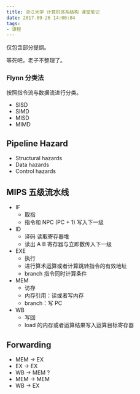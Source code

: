 ```yaml
---
title: 浙江大学 计算机体系结构 课堂笔记
date: 2017-09-26 14:00:04
tags:
- 课程
---
```


仅包含部分提纲。

等死吧，老子不整理了。

<!-- more -->

### Flynn 分类法

按照指令流与数据流进行分类。

- SISD
- SIMD
- MISD
- MIMD

## Pipeline Hazard

- Structural hazards
- Data hazards
- Control hazards

## MIPS 五级流水线

- IF
  - 取指
  - 指令和 NPC (PC + 1) 写入下一级
- ID
  - 译码 读取寄存器堆
  - 读出 A B 寄存器与立即数传入下一级
- EXE
  - 执行
  - 进行算术运算或者计算跳转指令的有效地址
  - branch 指令同时计算条件
- MEM
  - 访存
  - 内存引用：读或者写内存
  - branch：写 PC
- WB
  - 写回
  - load 的内存或者运算结果写入运算目标寄存器

## Forwarding

- MEM -> EX
- EX -> EX
- WB -> MEM ?
- MEM -> MEM
- WB -> EX